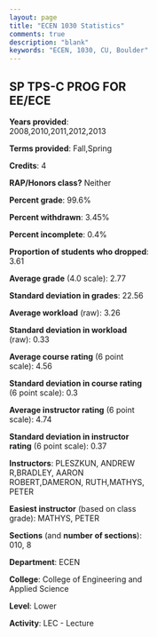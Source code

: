```yaml
---
layout: page
title: "ECEN 1030 Statistics"
comments: true
description: "blank"
keywords: "ECEN, 1030, CU, Boulder"
--- 
```

<head>
<script src="https://ajax.googleapis.com/ajax/libs/jquery/2.1.3/jquery.min.js"></script>
<script src="https://dl.dropboxusercontent.com/s/pc42nxpaw1ea4o9/highcharts.js?dl=0"></script>
<!-- <script src="../assets/js/highcharts.js"></script> -->
<style type="text/css">@font-face {
	font-family: "Bebas Neue";
	src: url(https://www.filehosting.org/file/details/544349/BebasNeue%20Regular.otf) format("opentype");
	}
	h1.Bebas { 
		font-family: "Bebas Neue", Verdana, Tahoma;
	}
</style>
</head>
<body>
	<div id="container" style="float: right; width: 45%; height: 88%; margin-left: 2.5%; margin-right: 2.5%;"></div>
	<script language="JavaScript">
		$(document).ready(function() {
		var chart = {type: 'column'};
		var title = {text: 'Grade Distribution'};
		var xAxis = {categories: ['A','B','C','D','F'],crosshair: true};
		var yAxis = {min: 0,title: {text: 'Percentage'}};
		var tooltip = {headerFormat: '<center><b><span style="font-size:20px">{point.key}</span></b></center>',
		               pointFormat: '<td style="padding:0"><b>{point.y:.1f}%</b></td>',
		               footerFormat: '</table>',shared: true,useHTML: true};
		var plotOptions = {column: {pointPadding: 0.0,borderWidth: 0}};  
		var credits = {enabled: false};var series= [{name: 'Percent',data: [39.25,26.51,21.71,6.26,6.26,]}];
		var json = {};
		json.chart = chart;
		json.title = title;
		json.tooltip = tooltip;
		json.xAxis = xAxis;
		json.yAxis = yAxis;  
		json.series = series;
		json.plotOptions = plotOptions;  
		json.credits = credits;
		$('#container').highcharts(json);
	});
	</script>
</body>
			   
## SP TPS-C PROG FOR EE/ECE

**Years provided**: 2008,2010,2011,2012,2013

**Terms provided**: Fall,Spring

**Credits**: 4

**RAP/Honors class?** Neither

**Percent grade**: 99.6%

**Percent withdrawn**: 3.45%

**Percent incomplete**: 0.4%

**Proportion of students who dropped**: 3.61

**Average grade** (4.0 scale): 2.77

**Standard deviation in grades**: 22.56

**Average workload** (raw): 3.26

**Standard deviation in workload** (raw): 0.33

**Average course rating** (6 point scale): 4.56

**Standard deviation in course rating** (6 point scale): 0.3

**Average instructor rating** (6 point scale): 4.74

**Standard deviation in instructor rating** (6 point scale): 0.37

**Instructors**: PLESZKUN, ANDREW R,BRADLEY, AARON ROBERT,DAMERON, RUTH,MATHYS, PETER

**Easiest instructor** (based on class grade): MATHYS, PETER

**Sections** (and **number of sections**): 010, 8

**Department**: ECEN

**College**: College of Engineering and Applied Science

**Level**: Lower

**Activity**: LEC - Lecture